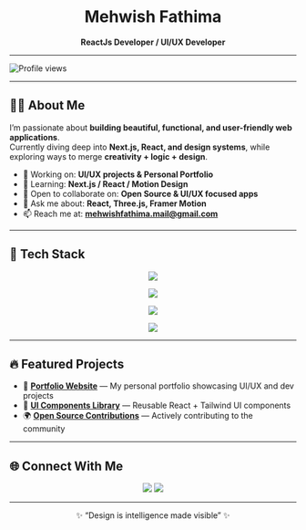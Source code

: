 <!-- Banner -->


 <h1 align="center">Mehwish Fathima</h1>
<p align="center">
  <b>ReactJs Developer / UI/UX Developer</b>
</p> 


 --- 

![Profile views](https://img.shields.io/badge/Profile%20views-1,128-brightgreen)


---

## 👩‍💻 About Me  

I’m passionate about **building beautiful, functional, and user-friendly web applications**.  
Currently diving deep into **Next.js, React, and design systems**, while exploring ways to merge **creativity + logic + design**.  

- 🔭 Working on: **UI/UX projects & Personal Portfolio**  
- 🌱 Learning: **Next.js / React / Motion Design**  
- 👯 Open to collaborate on: **Open Source & UI/UX focused apps**  
- 💬 Ask me about: **React, Three.js, Framer Motion**  
- 📫 Reach me at: **mehwishfathima.mail@gmail.com**

---

## 🚀 Tech Stack  

<p align="center">
  <img src="https://skillicons.dev/icons?i=html,css,js,ts,react,nextjs,redux,angular" />
</p>
<p align="center">
  <img src="https://skillicons.dev/icons?i=tailwind,bootstrap,materialui,sass,nodejs,express,java,spring" />
</p>
<p align="center">
  <img src="https://skillicons.dev/icons?i=graphql,mongodb,mysql,docker,kubernetes,aws,azure,gcp" />
</p>
<p align="center">
  <img src="https://skillicons.dev/icons?i=jenkins,git,github" />

</p>

<!-- ## 🚀 Tech Stack  

<p align="center">
  <img src="https://skillicons.dev/icons?i=html,css,js,ts,react,nextjs,redux,angular,tailwind,bootstrap,materialui,sass,nodejs,express,java,spring,graphql,mongodb,mysql,docker,kubernetes,aws,azure,gcp,git,github,jenkins,python,pytorch" />
</p>

## 🚀 Tech Stack  

<p align="center">
  <img src="https://skillicons.dev/icons?i=html,css,js,ts,react,redux,nextjs,angular,tailwind,bootstrap,materialui,sass,nodejs,express,java,spring,graphql,mongodb,mysql,docker,kubernetes,aws,azure,gcp,jenkins,git,github" />
</p>


## 🚀 Tech Stack  

<p align="center">  
  <img src="https://skillicons.dev/icons?i=html,css,js,tailwind,ts,react,bootstrap,redux,nextjs,nodejs,mongodb,python,java,pytorch,git,latex,"/>  
</p>   -->
---

## 🔥 Featured Projects  

- 🚀 [**Portfolio Website**](https://mehwish-11.github.io/3D-Animation/) — My personal portfolio showcasing UI/UX and dev projects  
- 🎨 [**UI Components Library**](https://gaming-project-iota.vercel.app/) — Reusable React + Tailwind UI components  
- 🌍 [**Open Source Contributions**](https://mehwish-11.github.io/Anime-portfolio-ui/) — Actively contributing to the community  


---

## 🌐 Connect With Me  

<p align="center">
  <a href="https://linkedin.com/in/mehwishfathima11" target="_blank"><img src="https://skillicons.dev/icons?i=linkedin" /></a>
  <a href="mailto:mehwishfathima.mail@gmail.com"><img src="https://skillicons.dev/icons?i=gmail" /></a>
</p>

---

<p align="center">✨ “Design is intelligence made visible” ✨</p>
